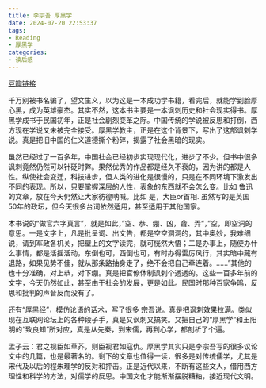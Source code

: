 ```yaml
---
title: 李宗吾 厚黑学
date: 2024-07-20 22:53:37
tags:
- Reading
- 厚黑学
categories:
- 读后感
---
```


[豆瓣链接](https://book.douban.com/subject/1911687/)

千万别被书名骗了，望文生义，以为这是一本成功学书籍，看完后，就能学到脸厚心黑，成为英雄豪杰。其实不然，这本书主要是一本讽刺历史和社会现实得书。厚黑学成书于民国初年，正是社会剧烈变革之际。中国传统的学说被反思和打倒，西方现在学说又未被完全接受。厚黑学教主，正是在这个背景下，写出了这部讽刺学说。真是把旧中国的仁义道德撕个粉碎，揭露了社会黑暗的现实。

虽然已经过了一百多年，中国社会已经初步实现现代化，进步了不少。但书中很多讽刺竟然仍然可以针砭时弊。果然优秀的作品都是经久不衰的，因为讲的都是人性。纵使社会变迁，科技进步，但人类的进化是很慢的，只是在不同环境下激发出不同的表现。所以，只要掌握深层的人性，表象的东西就不会怎么变。比如 鲁迅 的文章，放在今天仍然让大家彷徨呐喊。比如 是，大臣or首相. 虽然写的是英国50年的政坛，但今天很多台词依然适用，甚至适用于其他国家。

本书说的“做官六字真言”，就是如此，”空、恭、绷、凶，聋、弄“，”空，即空洞的意思。一是文字上，凡是批呈词、出文告，都是空空洞洞的，其中奥妙，我难细说，请到军政各机关，把壁上的文字读完，就可恍然大悟；二是办事上，随便办什么事情，都是活摇活动，东倒也可，西倒也可，有时办得雷厉风行，其实暗中藏有退路，如果见势不佳，就从那条路抽身走了，绝不会把自己牵连着。……”其他的也十分准确，对上恭，对下绷。真是把官僚体制讽刺个透透的。这些一百多年前的文字，今天仍然如此，甚至由于社会的发展，更是如此。民国时那种百家争鸣，反思和批判的声音反而没有了。

还有“厚黑经”，模仿论语的话术，写了很多  宗吾说。真是把讽刺效果拉满。类似现在互联网论坛上的各种段子手，真是又讽刺又搞笑。又把自己的“厚黑学”和王阳明的“致良知”所对应，真是从先秦，到宋儒，再到心学，都剖析了个遍。

孟子云：君之视臣如草芥，则臣视君如寇仇。厚黑学其实只是李宗吾写的很多议论文中的几篇，也是最著名的。剩下的文章也值得一读，很多是对传统儒学，尤其是宋代及以后的程朱理学的反对和抨击。正是近代以来，不断有这些文人，借用西方理性和科学的方法，对儒学的反思。中国文化才能渐渐摆脱糟粕，接近现代文明。